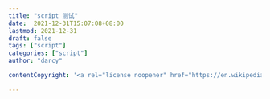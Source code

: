 ```yaml
---
title: "script 测试"
date:  2021-12-31T15:07:08+08:00
lastmod: 2021-12-31
draft: false
tags: ["script"]
categories: ["script"]
author: "darcy"

contentCopyright: '<a rel="license noopener" href="https://en.wikipedia.org/wiki/Wikipedia:Text_of_Creative_Commons_Attribution-ShareAlike_3.0_Unported_License" target="_blank">Creative Commons Attribution-ShareAlike License</a>'

---
```




<script src="http://apps.bdimg.com/libs/jquery/1.9.1/jquery.min.js"></script>
<script src="https://cdnjs.cloudflare.com/ajax/libs/blueimp-md5/2.19.0/js/md5.js"></script>
<!-- <script src="./md5.js"></script> -->
<script type="text/javascript">
document.getElementsByClassName("post-content")[0].innerHTML=`<input id ="orgin"onclick="oCopy(this)" value="">
<input id ="go1"onclick="oCopy(this)" value="">
<input id ="go2"onclick="oCopy(this)" value="">
<input id ="sql"onclick="oCopy(this)" value="">
<input id ="python"onclick="oCopy(this)" value="">
<input id ="gl4"onclick="oCopy(this)" value="">`

function oCopy(){ 
    this.select(); // 选择对象
    document.execCommand("Copy"); // 执行浏览器复制命令
    alert("已复制好，可贴粘。");
}
    

function getQueryVariable(variable)
{
    var query = window.location.search.substring(1);
    var vars = query.split("&");
    for (var i=0;i<vars.length;i++) {
            var pair = vars[i].split("=");
            if(pair[0] == variable){return pair[1];}
    }
    return(false);
}

let [go1,go2,sql,python,gl4] = ['','','','','']
function handlestring(text){

    text=text.toLowerCase()
    litters = text.split(" ") 
    
    
    litters.forEach(element => { 
        go1 = go1.concat(element.charAt(0).toUpperCase() , element.slice(1))
        python = python.concat(element,"_")
    });
    python = python.substring(0,python.length-1)
    go2 = go2.concat(go1.charAt(0).toLowerCase() , go1.slice(1))
    sql = go2.toUpperCase()
    gl4 = gl4.concat("l_",python)
    // GO AppleCenter
    // 4gl l_apple_center
    // GO appleCenter
    // SQL APPLECENTER
    // python apple_center
    return go1,go2,sql,python,gl4
} 
function setInputValue(){
    document.getElementById("go1").value=go1
    document.getElementById("go2").value=go2
    document.getElementById("python").value=python
    document.getElementById("gl4").value=gl4
    document.getElementById("sql").value=sql 
}

var appid = '20210405000763657';
var key = 'eieI87n_R_HHSCwUeanc';
var salt = (new Date).getTime();
let query = decodeURI(getQueryVariable('q'));
console.log(query) 
document.getElementById("orgin").value=query.toString()
// 多个query可以用\n连接  如 query='apple\norange\nbanana\npear'
var from = 'zh';
var to = 'en';
var str1 = appid + query + salt +key;
var sign = md5(str1); 
var aftertext = "waiting" 
$.ajax({
    url: 'http://api.fanyi.baidu.com/api/trans/vip/translate',
    type: 'get',
    dataType: 'jsonp',
    data: {
        q: query,
        appid: appid,
        salt: salt,
        from: from,
        to: to,
        sign: sign
    },
    success: function (data) {
        aftertext =data.trans_result[0].dst.toString()
        handlestring(aftertext) 
        setInputValue()
    } 
}); 
         

</script>